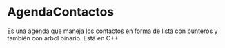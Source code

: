 # AgendaContactos
Es una agenda que maneja los contactos en forma de lista con punteros y también con árbol binario. Está en C++
